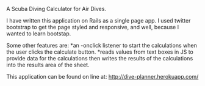 A Scuba Diving Calculator for Air Dives.

I have written this application on Rails as a single page app. I used twitter bootstrap to get the page styled and responsive, and well, because I wanted to learn bootstap.

Some other features are:
*an -onclick listener to start the calculations when the user clicks the calculate button.
*reads values from text boxes in JS to provide data for the calculations then writes the results of the calculations into the results area of the sheet.

This application can be found on line at:
http://dive-planner.herokuapp.com/  
